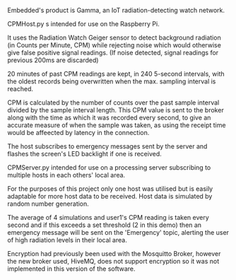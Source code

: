 Embedded's product is Gamma, an IoT radiation-detecting watch network.

CPMHost.py s intended for use on the Raspberry Pi.

It uses the Radiation Watch Geiger sensor to detect background radiation (in Counts per Minute, CPM) while rejecting noise 
which would otherwise give false positive signal readings. (If noise detected, signal readings for previous 200ms are discarded)

20 minutes of past CPM readings are kept, in 240 5-second intervals, with the oldest records being overwritten when the max.
sampling interval is reached.

CPM is calculated by the number of counts over the past sample interval divided by the sample interval length. This CPM value
is sent to the broker along with the time as which it was recorded every second, to give an accurate measure of when the sample
was taken, as using the receipt time would be affeected by latency in the connection.

The host subscribes to emergency messages sent by the server and flashes the screen's LED backlight if one is received.




CPMServer.py intended for use on a processing server subscribing to multiple hosts in each others' local area.

For the purposes of this project only one host was utilised but is easily adaptable for more host data to be received.
Host data is simulated by random number generation.

The average of 4 simulations and user1's CPM reading is taken every second and if this exceeds a set threshold (2 in this demo)
then an emergency message will be sent on the 'Emergency' topic, alerting the user of high radiation levels in their local area.



Encryption had previously been used with the Mosquitto Broker, however the new broker used, HiveMQ, does not support 
encryption so it was not implemented in this version of the software.
